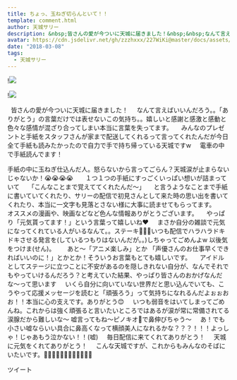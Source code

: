 ```yaml
---
title: ちょっ、玉ねぎ切らんといて！！
template: comment.html
author: 天城サリー
description: &nbsp;皆さんの愛が今ついに天城に届きました！&nbsp;&nbsp;なんて言えばいいんだろう。。「ありがとう」の言葉だけでは表せないこの気持ち。。嬉しいと感謝と感激と感動と色々な感情が混ざり合って...
avatar: https://cdn.jsdelivr.net/gh/zzzhxxx/227WiKi@master/docs/assets/photo/avatar/sally.jpg
date: "2018-03-08"
tags:
  - 天城サリー
---
```


!![](https://cdn.jsdelivr.net/gh/227WiKi/227WiKi-image@master/blog-image/sally-2018-03-08-2_1.jpg)

!![](https://cdn.jsdelivr.net/gh/227WiKi/227WiKi-image@master/blog-image/sally-2018-03-08-2_2.jpg)




 
皆さんの愛が今ついに天城に届きました！
 
 
なんて言えばいいんだろう。。「ありがとう」の言葉だけでは表せないこの気持ち。。嬉しいと感謝と感激と感動と色々な感情が混ざり合ってしまい本当に言葉を失ってます。
 
 
みんなのプレゼントと手紙をスタッフさんが家まで配送してくれるって言ってくれたんだが今日全て手紙も読みたかったので自力で手で持ち帰っている天城ですw
 
 
電車の中で手紙読んでます！
 



手紙の中に玉ねぎ仕込んだ人。怒らないから言ってごらん？天城涙が止まらないじゃないか！😭😭😭😭
 
 
 
１つ１つの手紙にすっごくいっぱい想いが詰まっていて
 
 
「こんなことまで覚えててくれたんだ〜」
 
 
と言うようなことまで手紙に書いていてくれたり、サリーの配信で初見さんとして来た時の思い出を書いてくれたり、本当に一文字も見落とさない様に大事に読ませてもらってます。
 
 
オススメの漫画や、映画などなど色んな情報ありがとうございます。
 
 
やっぱり「元気貰ってます！」という言葉って嬉しいね❤️
 
 
まさか自分の雑談で元気になってくれている人がいるなんて。。ステーキ🥩🥩🥩いつも配信でハラハラドキドキさせる発言を(しているつもりはないんだが。。)しちゃってごめんよw 以後気をつけま(せん)。
 
 
 
あと〜「アニメ楽しみ」とか 「声優さんのお仕事早くできればいいのに！」とかとか！そういうお言葉もとても嬉しいです。
 
 
アイドルとしてステージに立つことに不安があるのを隠しきれない自分が、なんでそれでもやっていけるんだろう？と考えていた結果、やっぱり皆さんのおかげなんだな〜って思います
 
 
いくら自分に向いていない世界だと思い込んでいても、こうやって応援メッセージを読むと「頑張ろう」って気持ちになれるんだよぉぉおお！！本当に心の支えです。ありがとう😊
 
 
いつも弱音をはいてしまってごめんね。これからは強く頑張ると言いたいところではあるが涙が常に常備されてる涙腺だから難しいな〜 嘘言ってもね〜ピノキオ🤥で鼻伸びちゃう〜
 
 
あ！でも小さい嘘ならいい具合に鼻高くなって横顔美人になれるかな？？？！！！よっしゃ！じゃあもう泣かない！！(嘘)
 
 
毎日配信に来てくれてありがとう！
 
 
天城に元気をくれてありがとう！
 
 
こんな天城ですが、これからもみんなのそばにいたいです。🙇🏻‍♀️🙇🏻‍♀️🙇🏻‍♀️🙇🏻‍♀️
 
 
 
 



ツイート



